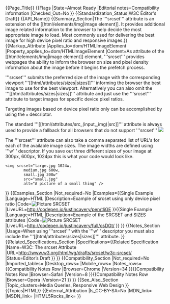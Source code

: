 {{Page_Title}}
{{Flags
|State=Almost Ready
|Editorial notes=Compatibility information
|Checked_Out=No
}}
{{Standardization_Status|W3C Editor's Draft}}
{{API_Name}}
{{Summary_Section|The '''srcset''' attribute is an extension of the [[html/elements/img|image element]]. It provides  additional image related information to the browser to help decide the most appropriate image to load. Most commonly used for delivering the best image for high device pixel ratio and responsive images.}}
{{Markup_Attribute
|Applies_to=dom/HTMLImageElement
|Property_applies_to=dom/HTMLImageElement
|Content=As attribute of the [[html/elements/img|image element]] element, '''srcset''' provides webpages the ability to inform the browser on size and pixel density information about the image before it begins the prefetch process.

'''srcset''' submits the preferred size of the image with the corresponding viewport '''[[html/attributes/sizes|sizes]]''' informing the browser the best image to use for the best viewport. Alternatively you can also omit the '''[[html/attributes/sizes|sizes]]''' attribute and just use the '''srcset''' attribute to target images for specific device pixel ratios.

Targeting images based on device pixel ratio only can be accomplished by using the <code>x</code> descriptor.

The standard '''[[html/attributes/src_(input,_img)|src]]''' attribute is always used to provide a fallback for all browsers that do not support '''srcset'''
    <img srcset="small.jpg 1x, large.jpg 2x"
    src="small.jpg" />

The '''srcset''' attribute can also take a comma separated list of URL's for each of the available image sizes. The image widths are defined using '''w''' descriptor. If you save out three different sizes of your image at 300px, 600px, 1024px this is what your code would look like.

    <img srcset="large.jpg 1024w,
            medium.jpg 600w,
            small.jpg 300w"
            src="small.jpg"
            alt="A picture of a small thing" />
}}
{{Examples_Section
|Not_required=No
|Examples={{Single Example
|Language=HTML
|Description=Example of srcset using only device pixel ratio
|Code=<img 
      srcset="http://placehold.it/600x250&text=1x+Medium.jpg 1x, 
              http://placehold.it/1024x500&text=2x+Large.jpg 2x"
      src="http://placehold.it/300x150&text=Small.jpg+No+Picture+Support"
      alt="Picture SRCSET" />
|LiveURL=http://codepen.io/justincavery/pen/tliGE
}}{{Single Example
|Language=HTML
|Description=Example of the SRCSET and SIZES attributes
|Code=<img 
      srcset="http://placehold.it/1024x500&text=1024+Large.jpg 1024w, 
              http://placehold.it/600x250&text=600+Medium.jpg 600w, 
          http://placehold.it/300x150&text=500+Small.jpg 500w" 
      sizes="(min-width:500px) 33.3vw,
             (min-width:1000px) 50vw, 
             100vw" 
      src="http://placehold.it/300x150&text=Small.jpg+No+Picture+Support"
      alt="Picture SRCSET" />
|LiveURL=http://codepen.io/justincavery/full/osDGt/
}}
}}
{{Notes_Section
|Usage=When using '''srcset''' with the '''w''' descriptor you must also include the '''[[html/attributes/sizes|sizes]]''' attribute.
}}
{{Related_Specifications_Section
|Specifications={{Related Specification
|Name=W3C: The srcset Attribute
|URL=http://www.w3.org/html/wg/drafts/srcset/w3c-srcset/
|Status=Editor’s Draft
}}
}}
{{Compatibility_Section
|Not_required=No
|Imported_tables=
|Desktop_rows=
|Mobile_rows=
|Notes_rows={{Compatibility Notes Row
|Browser=Chrome
|Version=34
}}{{Compatibility Notes Row
|Browser=Safari
|Version=8
}}{{Compatibility Notes Row
|Browser=Opera
|Version=21
}}
}}
{{See_Also_Section
|Topic_clusters=Media Queries, Responsive Web Design
}}
{{Topics|HTML}}
{{External_Attribution
|Is_CC-BY-SA=No
|MDN_link=
|MSDN_link=
|HTML5Rocks_link=
}}